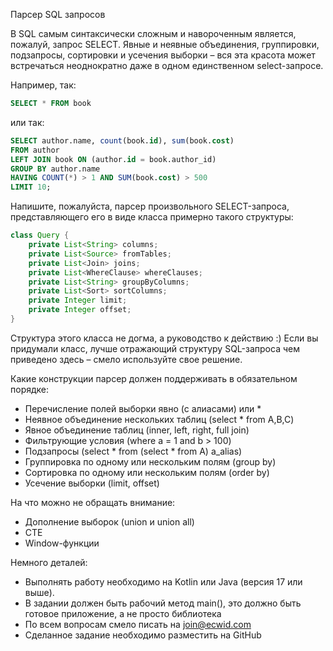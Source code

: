 Парсер SQL запросов

В SQL самым синтаксически сложным и навороченным является, пожалуй, запрос SELECT. Явные и неявные объединения, группировки, 
подзапросы, сортировки и усечения выборки – вся эта красота может встречаться неоднократно даже в одном единственном 
select-запросе.

Например, так:
```sql
SELECT * FROM book
```
или так:
```sql
SELECT author.name, count(book.id), sum(book.cost) 
FROM author 
LEFT JOIN book ON (author.id = book.author_id) 
GROUP BY author.name 
HAVING COUNT(*) > 1 AND SUM(book.cost) > 500
LIMIT 10;
```	

Напишите, пожалуйста, парсер произвольного SELECT-запроса, представляющего его в виде класса примерно такого структуры:
```java
class Query {
	private List<String> columns;
	private List<Source> fromTables;
	private List<Join> joins;
	private List<WhereClause> whereClauses;
	private List<String> groupByColumns;
	private List<Sort> sortColumns;
	private Integer limit;
	private Integer offset;
}
```

Структура этого класса не догма, а руководство к действию :) 
Если вы придумали класс, лучше отражающий структуру SQL-запроса чем приведено здесь – смело используйте свое решение. 

Какие конструкции парсер должен поддерживать в обязательном порядке:
- Перечисление полей выборки явно (с алиасами) или *
- Неявное объединение нескольких таблиц (select * from A,B,C)
- Явное объединение таблиц (inner, left, right, full join)
- Фильтрующие условия (where a = 1 and b > 100)
- Подзапросы (select * from (select * from A) a_alias)
- Группировка по одному или нескольким полям (group by)
- Сортировка по одному или нескольким полям (order by)
- Усечение выборки (limit, offset)

На что можно не обращать внимание:
- Дополнение выборок (union и union all)
- CTE
- Window-функции

Немного деталей:
- Выполнять работу необходимо на Kotlin или Java (версия 17 или выше). 
- В задании должен быть рабочий метод main(), это должно быть готовое приложение, а не просто библиотека
- По всем вопросам смело писать на join@ecwid.com
- Сделанное задание необходимо разместить на GitHub
